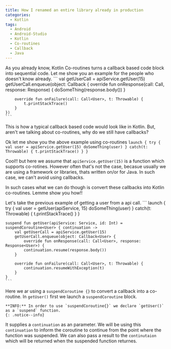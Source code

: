```yaml
---
title: How I renamed an entire library already in production
categories:
  - Kotlin
tags:
  - Android
  - Android-Studio
  - Kotlin
  - Co-routines
  - Callback
  - Java
---
```


As you already know, Kotlin Co-routines turns a callback based code block into sequential code. Let me show you an example for the people who doesn't know already.
	```
    val getUserCall = apiService.getUser(15)
	getUserCall.enqueue(object: Callback<User> {
		override fun onResponse(call: Call<User>, response: Response<user>) {
            doSomeThing(response.body())
		}

		override fun onFailure(call: Call<User>, t: Throwable) {
			t.printStackTrace()
		}
	})
	```

This is how a typical callback based code would look like in Kotlin. But, aren't we talking about co-routines, why do we still have callbacks?

Ok let me show you the above example using co-routines
	```
	launch {
		try {
    		val user = apiService.getUser(15)
    		doSomeThing(user)
		} catch(t: Throwable) {
			t.printStackTrace()
		}
	}
	```

Cool!! but here we assume that `apiService.getUser(15)` is a function which supports co-rotines. However often that's not the case, becasue usually we are using a framework or libraries, thats written on/or for Java. In such case, we can't avoid using callbacks. 

In such cases what we can do though is convert these callbacks into Kotlin co-routines. Lemme show you how!!

Let's take the previous example of getting a user from a api call.
	```
	launch {
		try {
    		val user = getUser(apiService, 15)
    		doSomeThing(user)
		} catch(t: Throwable) {
			t.printStackTrace()
		}
	}

	suspend fun getUser(apiService: Service, id: Int) = suspendCoroutine<User> { continuation ->
		val getUserCall = apiService.getUser(15)
		getUserCall.enqueue(object: Callback<User> {
			override fun onResponse(call: Call<User>, response: Response<User>) {
            continuation.resume(response.body())
		}

		override fun onFailure(call: Call<User>, t: Throwable) {
			continuation.resumeWithException(t)
		}
	}
	```

Here we ar using a `suspendCoroutine {}` to convert a callback into a co-routine. In `getUser()` first we launch a `suspendCoroutine` block. 

	**INFO:** In order to use `suspendCoroutine{}` we declare `getUser()` as a `suspend` function.
	{: .notice--info}

It supplies a `continuation` as an parameter. We will be using this `continuation` to inform the coroutine to continue from the point where the function was suspended. We can also pass a result to the `continutaion` which will be returned when the suspended function returnes.
